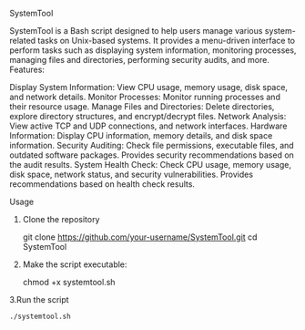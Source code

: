 SystemTool

SystemTool is a Bash script designed to help users manage various system-related tasks on Unix-based systems. It provides a menu-driven interface to perform tasks such as displaying system information, monitoring processes, managing files and directories, performing security audits, and more.
Features:

Display System Information: View CPU usage, memory usage, disk space, and network details. Monitor Processes:
Monitor running processes and their resource usage.
Manage Files and Directories: Delete directories, explore directory structures, and encrypt/decrypt files.
Network Analysis: View active TCP and UDP connections, and network interfaces.
Hardware Information: Display CPU information, memory details, and disk space information.
Security Auditing: Check file permissions, executable files, and outdated software packages. Provides security recommendations based on the audit results.
System Health Check: Check CPU usage, memory usage, disk space, network status, and security vulnerabilities. Provides recommendations based on health check results.

Usage

1. Clone the repository

    git clone https://github.com/your-username/SystemTool.git
    cd SystemTool
    
2. Make the script executable:
    
    chmod +x systemtool.sh

3.Run the script

    ./systemtool.sh


